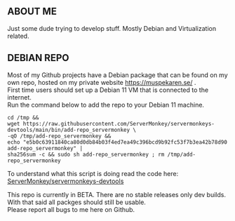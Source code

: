 ## ABOUT ME

Just some dude trying to develop stuff. Mostly Debian and Virtualization
related.

## DEBIAN REPO

Most of my Github projects have a Debian package that can be found on my own
repo, hosted on my private website https://muspekaren.se/ .  
First time users should set up a Debian 11 VM that is connected to the
internet.  
Run the command below to add the repo to your Debian 11 machine.

```
cd /tmp &&
wget https://raw.githubusercontent.com/ServerMonkey/servermonkeys-devtools/main/bin/add-repo_servermonkey \
-qO /tmp/add-repo_servermonkey &&
echo "e5b0c63911840ca80d0db84b03f4ed7ea49c396bcd9b92fc53f7b3ea42b78d90 add-repo_servermonkey" |
sha256sum -c && sudo sh add-repo_servermonkey ; rm /tmp/add-repo_servermonkey
```

To understand what this script is doing read the code here:
[ServerMonkey/servermonkeys-devtools](https://github.com/ServerMonkey/servermonkeys-devtools/blob/main/bin/add-repo_servermonkey)

This repo is currently in BETA. There are no stable releases only dev builds.  
With that said all packges should still be usable.  
Please report all bugs to me here on Github.
